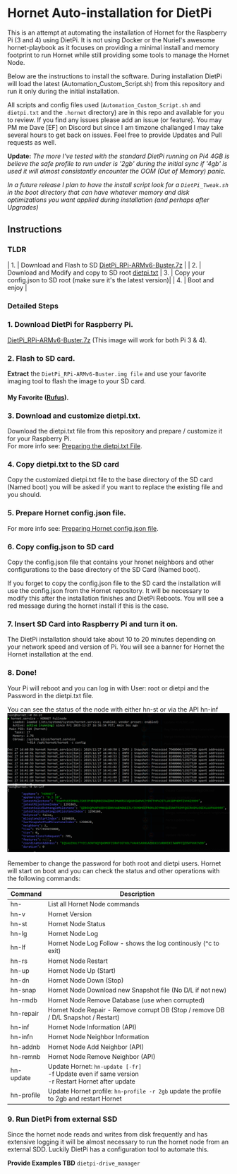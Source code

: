 # Hornet Auto-installation for DietPi
This is an attempt at automating the installation of Hornet for the Raspberry Pi (3 and 4) using DietPi. It is not using Docker or the Nuriel's awesome hornet-playbook as it focuses on providing a minimal install and memory footprint to run Hornet while still providing some tools to manage the Hornet Node. 

Below are the instructions to install the software. During installation DietPi will load the latest (Automation_Custom_Script.sh) from this repository and run it only during the initial installation.

All scripts and config files used (`Automation_Custom_Script.sh` and `dietpi.txt` and the `.hornet` directory) are in this repo and available for you to review. If you find any issues please add an issue (or feature). You may PM me  Dave [EF]  on Discord but since I am timzone challanged I may take several hours to get back on issues. Feel free to provide Updates and Pull requests as well.

**Update:** *The more I've tested with the standard DietPi running on Pi4 4GB is believe the safe profile to run under is '2gb' during the initial sync if '4gb' is used it will almost consistantly encounter the OOM (Out of Memory) panic.*

*In a future release I plan to have the install script look for a `DietPi_Tweak.sh` in the boot directory that can have whatever memory and disk optimizations you want applied during installation (and perhaps after Upgrades)*

## Instructions

### TLDR
| 1. | Download and Flash to SD [DietPi_RPi-ARMv6-Buster.7z](https://dietpi.com/downloads/images/DietPi_RPi-ARMv6-Buster.7z) |
| 2. | Download and Modify and copy to SD root [dietpi.txt](https://raw.githubusercontent.com/centercirclesolutions/dpi_hornet/master/dietpi.txt)
| 3. | Copy your config.json to SD root (make sure it's the latest version)|
| 4. | Boot and enjoy |

### Detailed Steps

### 1. Download DietPi for Raspberry Pi.
[DietPi_RPi-ARMv6-Buster.7z](https://dietpi.com/downloads/images/DietPi_RPi-ARMv6-Buster.7z) (This image will work for both Pi 3 & 4).

### 2. Flash to SD card.
**Extract** the `DietPi_RPi-ARMv6-Buster.img file` and use your favorite imaging tool to flash the image to your SD card.
#### My Favorite ([Rufus](https://rufus.ie/)).

### 3. Download and customize dietpi.txt.
Download the dietpi.txt file from this repository and prepare / customize it for your Raspberry Pi.<br>
For more info see: [Preparing the dietpi.txt File](/docs/CustomizeDietPiFile.md).

### 4. Copy dietpi.txt to the SD card
Copy the customized dietpi.txt file to the base directory of the SD card (Named boot) you will be asked if you want to replace the existing file and you should.

### 5. Prepare Hornet config.json file.
For more info see: [Preparing Hornet config.json file](/docs/CustomizeConfigJSON.md).

### 6. Copy config.json to SD card 
Copy the config.json file that contains your hronet neighbors and other configurations to the base directory of the SD Card (Named boot).

If you forget to copy the config.json file to the SD card the installation will use the config.json from the Hornet repository. It will be necessary to modify this after the installation finishes and DietPi Reboots. You will see a red message during the hornet install if this is the case.

### 7. Insert SD Card into Raspberry Pi and turn it on.
The DietPi installation should take about 10 to 20 minutes depending on your network speed and version of Pi. You will see a banner for Hornet the Hornet installation at the end.

### 8. Done!
Your Pi will reboot and you can log in with User: root or dietpi and the Password in the dietpi.txt file. 

You can see the status of the node with either hn-st or via the API hn-inf
![](/img/hornet-status.png)
![](/img/hornet-info.png)

Remember to change the password for both root and dietpi users. Hornet will start on boot and you can check the status and other operations with the following commands:

| Command      | Description                                                                         |
| ------------ |-------------------------------------------------------------------------------------|
| hn-          | List all Hornet Node commands   |
| hn-v         | Hornet Version |
| hn-st        | Hornet Node Status                                                                  |
| hn-lg        | Hornet Node Log                                                                     |
| hn-lf       | Hornet Node Log Follow - shows the log continously (^c to exit)                     |
| hn-rs        | Hornet Node Restart                                                                 |
| hn-up        | Hornet Node Up (Start)                                                              |
| hn-dn        | Hornet Node Down (Stop)                                                             |
| hn-snap      | Hornet Node Download new Snapshot file (No D/L if not new)                          |
| hn-rmdb      | Hornet Node Remove Database (use when corrupted)                                    |
| hn-repair    | Hornet Node Repair - Remove corrupt DB (Stop / remove DB / D/L Snapshot / Restart)  |
| hn-inf       | Hornet Node Information (API)                                                       |
| hn-infn      | Hornet Node Neighbor Information                                                    | 
| hn-addnb     | Hornet Node Add Neighbor (API)                                                      |
| hn-remnb     | Hornet Node Remove Neighbor (API)                                                   | 
| hn-update    | Update Hornet: `hn-update [-fr]` <br> -f Update even if same version<br> -r Restart Hornet after update|
| hn-profile   | Update Hornet profile: `hn-profile -r 2gb` update the profile to 2gb and restart Hornet|

### 9. Run DietPi from external SSD
Since the hornet node reads and writes from disk frequently and has extensive logging it will be almost necessary to run the hornet node from an external SDD. Luckily DietPi has a configuration tool to automate this. 

**Provide Examples TBD**
`dietpi-drive_manager`
